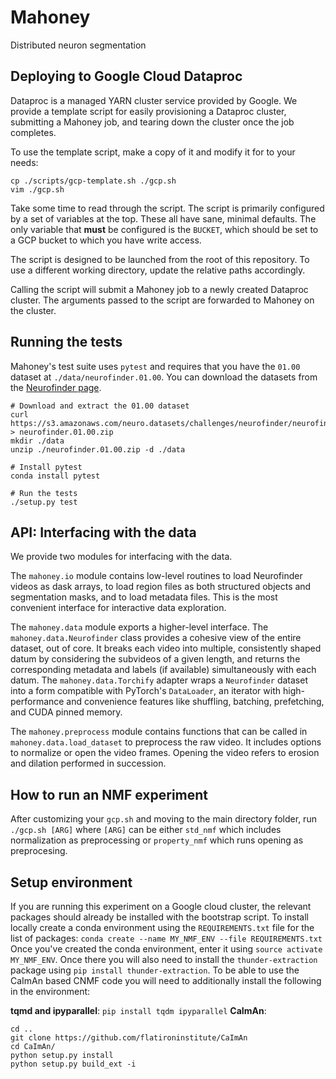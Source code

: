 # Mahoney
Distributed neuron segmentation


## Deploying to Google Cloud Dataproc
Dataproc is a managed YARN cluster service provided by Google. We provide a template script for easily provisioning a Dataproc cluster, submitting a Mahoney job, and tearing down the cluster once the job completes.

To use the template script, make a copy of it and modify it for to your needs:

```shell
cp ./scripts/gcp-template.sh ./gcp.sh
vim ./gcp.sh
```

Take some time to read through the script. The script is primarily configured by a set of variables at the top. These all have sane, minimal defaults. The only variable that **must** be configured is the `BUCKET`, which should be set to a GCP bucket to which you have write access.

The script is designed to be launched from the root of this repository. To use a different working directory, update the relative paths accordingly.

Calling the script will submit a Mahoney job to a newly created Dataproc cluster. The arguments passed to the script are forwarded to Mahoney on the cluster.


## Running the tests

Mahoney's test suite uses `pytest` and requires that you have the `01.00` dataset at `./data/neurofinder.01.00`. You can download the datasets from the [Neurofinder page](http://neurofinder.codeneuro.org/).

```shell
# Download and extract the 01.00 dataset
curl https://s3.amazonaws.com/neuro.datasets/challenges/neurofinder/neurofinder.01.00.zip > neurofinder.01.00.zip
mkdir ./data
unzip ./neurofinder.01.00.zip -d ./data

# Install pytest
conda install pytest

# Run the tests
./setup.py test
```


## API: Interfacing with the data

We provide two modules for interfacing with the data.

The `mahoney.io` module contains low-level routines to load Neurofinder videos as dask arrays, to load region files as both structured objects and segmentation masks, and to load metadata files. This is the most convenient interface for interactive data exploration.


The `mahoney.data` module exports a higher-level interface. The `mahoney.data.Neurofinder` class provides a cohesive view of the entire dataset, out of core. It breaks each video into multiple, consistently shaped datum by considering the subvideos of a given length, and returns the corresponding metadata and labels (if available) simultaneously with each datum. The `mahoney.data.Torchify` adapter wraps a `Neurofinder` dataset into a form compatible with PyTorch's `DataLoader`, an iterator with high-performance and convenience features like shuffling, batching, prefetching, and CUDA pinned memory.

The `mahoney.preprocess` module contains functions that can be called in `mahoney.data.load_dataset` to preprocess the raw video. It includes options to normalize or open the video frames. Opening the video refers to erosion and dilation performed in succession.

## How to run an NMF experiment

After customizing your `gcp.sh`  and moving to the main directory folder, run `./gcp.sh [ARG]` where `[ARG]` can be either `std_nmf` which includes normalization as preprocessing or `property_nmf` which runs opening as preprocesing.

## Setup environment

If you are running this experiment on a Google cloud cluster, the relevant packages should already be installed with the bootstrap script. To install locally create a conda environment using the `REQUIREMENTS.txt` file for the list of packages: `conda create --name MY_NMF_ENV --file REQUIREMENTS.txt` Once you've created the conda environment, enter it using `source activate MY_NMF_ENV`. Once there you will also need to install the `thunder-extraction` package using `pip install thunder-extraction`. To be able to use the CaImAn based CNMF code you will need to additionally install the following in the environment:

**tqmd and ipyparallel**: `pip install tqdm ipyparallel`
**CaImAn**:
```
cd ..
git clone https://github.com/flatironinstitute/CaImAn
cd CaImAn/
python setup.py install
python setup.py build_ext -i
```